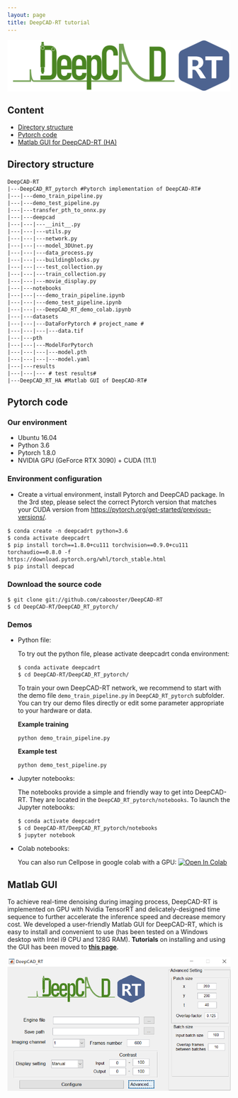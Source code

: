 ```yaml
---
layout: page
title: DeepCAD-RT tutorial
---
```


<img src="https://github.com/STAR-811/Deepcad-RT-page/blob/master/images/logo.PNG?raw=true" width="800" align="middle">





## Content

- [Directory structure](#directory-structure)
- [Pytorch code](#pytorch-code)
- [Matlab GUI  for DeepCAD-RT (HA)](#matlab-gui--for-deepcad-rt-ha)

## Directory structure

```
DeepCAD-RT
|---DeepCAD_RT_pytorch #Pytorch implementation of DeepCAD-RT#
|---|---demo_train_pipeline.py
|---|---demo_test_pipeline.py
|---|---transfer_pth_to_onnx.py
|---|---deepcad
|---|---|---__init__.py
|---|---|---utils.py
|---|---|---network.py
|---|---|---model_3DUnet.py
|---|---|---data_process.py
|---|---|---buildingblocks.py
|---|---|---test_collection.py
|---|---|---train_collection.py
|---|---|---movie_display.py
|---|---notebooks
|---|---|---demo_train_pipeline.ipynb
|---|---|---demo_test_pipeline.ipynb
|---|---|---DeepCAD_RT_demo_colab.ipynb
|---|---datasets
|---|---|---DataForPytorch # project_name #
|---|---|---|---data.tif
|---|---pth
|---|---|---ModelForPytorch
|---|---|---|---model.pth
|---|---|---|---model.yaml
|---|---results
|---|---|--- # test results#
|---DeepCAD_RT_HA #Matlab GUI of DeepCAD-RT#
```

## Pytorch code

### Our environment 

* Ubuntu 16.04 
* Python 3.6
* Pytorch 1.8.0
* NVIDIA GPU (GeForce RTX 3090) + CUDA (11.1)

### Environment configuration

* Create a virtual environment, install Pytorch and DeepCAD package. In the 3rd step, please select the correct Pytorch version that matches your CUDA version from https://pytorch.org/get-started/previous-versions/.

```
$ conda create -n deepcadrt python=3.6
$ conda activate deepcadrt
$ pip install torch==1.8.0+cu111 torchvision==0.9.0+cu111 torchaudio==0.8.0 -f https://download.pytorch.org/whl/torch_stable.html
$ pip install deepcad
```

### Download the source code

```
$ git clone git://github.com/cabooster/DeepCAD-RT
$ cd DeepCAD-RT/DeepCAD_RT_pytorch/
```

### Demos

- Python file: 

  To try out the python file, please activate deepcadrt conda environment:

  ```
  $ conda activate deepcadrt
  $ cd DeepCAD-RT/DeepCAD_RT_pytorch/
  ```

  To  train your own DeepCAD-RT network, we recommend to start with the demo file `demo_train_pipeline.py`  in `DeepCAD_RT_pytorch` subfolder. You can try our demo files directly or edit some parameter appropriate to your hardware or data.

  **Example training**

  ```
  python demo_train_pipeline.py
  ```

  **Example test**

  ```
  python demo_test_pipeline.py
  ```

- Jupyter notebooks: 

  The notebooks provide a simple and friendly way to get into DeepCAD-RT. They are located in the `DeepCAD_RT_pytorch/notebooks`. To launch  the Jupyter notebooks:

  ```
  $ conda activate deepcadrt
  $ cd DeepCAD-RT/DeepCAD_RT_pytorch/notebooks
  $ jupyter notebook
  ```

- Colab notebooks: 

  You can also run Cellpose in google colab with a GPU: [![Open In Colab](https://colab.research.google.com/assets/colab-badge.svg)](https://colab.research.google.com/github/STAR-811/DeepCAD-RT/blob/main/DeepCAD_RT_pytorch/notebooks/DeepCAD_RT_demo_colab.ipynb)

## Matlab GUI 

To achieve real-time denoising during imaging process, DeepCAD-RT is implemented on GPU with Nvidia TensorRT and delicately-designed time sequence to further accelerate the inference speed and decrease memory cost. We developed a user-friendly Matlab GUI for DeepCAD-RT, which is easy to install and convenient to use (has been tested on a Windows desktop with Intel i9 CPU and 128G RAM).  **Tutorials** on installing and using the GUI has been moved to [**this page**](https://github.com/STAR-811/DeepCAD-RT/tree/main/DeepCAD_RT_HA).  

<div style="align: center">

​              <img src="https://github.com/STAR-811/Deepcad-RT-page/blob/master/images/GUI.png?raw=true" width="600" align="middle">   


